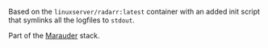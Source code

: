 Based on the `linuxserver/radarr:latest` container with an added init script that symlinks all the logfiles to `stdout`.

Part of the [Marauder](https://github.com/Makeshift/Marauder) stack.
